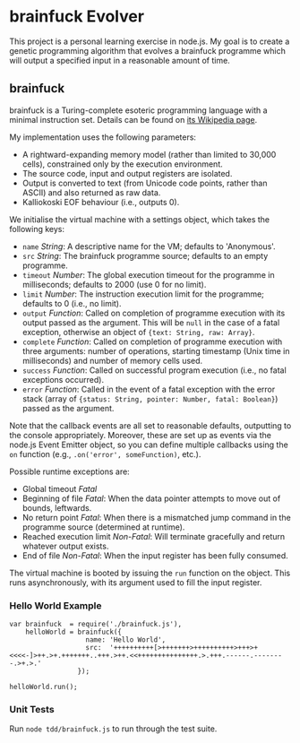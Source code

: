 # brainfuck Evolver

This project is a personal learning exercise in node.js. My goal is to
create a genetic programming algorithm that evolves a brainfuck
programme which will output a specified input in a reasonable amount of
time.

## brainfuck

brainfuck is a Turing-complete esoteric programming language with a
minimal instruction set. Details can be found on [its Wikipedia
page](http://en.wikipedia.org/wiki/Brainfuck).

My implementation uses the following parameters:

* A rightward-expanding memory model (rather than limited to 30,000
  cells), constrained only by the execution environment.
* The source code, input and output registers are isolated.
* Output is converted to text (from Unicode code points, rather than
  ASCII) and also returned as raw data.
* Kalliokoski EOF behaviour (i.e., outputs 0).

We initialise the virtual machine with a settings object, which takes
the following keys:

* `name` *String*: A descriptive name for the VM; defaults to
  'Anonymous'.
* `src` *String*: The brainfuck programme source; defaults to an empty
  programme.
* `timeout` *Number*: The global execution timeout for the programme in
  milliseconds; defaults to 2000 (use 0 for no limit).
* `limit` *Number*: The instruction execution limit for the programme;
  defaults to 0 (i.e., no limit).
* `output` *Function*: Called on completion of programme execution with
  its output passed as the argument. This will be `null` in the case of
  a fatal exception, otherwise an object of `{text: String, raw:
  Array}`.
* `complete` *Function*: Called on completion of programme execution
  with three arguments: number of operations, starting timestamp (Unix
  time in milliseconds) and number of memory cells used.
* `success` *Function*: Called on successful program execution (i.e., no
  fatal exceptions occurred).
* `error` *Function*: Called in the event of a fatal exception with the
  error stack (array of `{status: String, pointer: Number, fatal:
  Boolean}`) passed as the argument.

Note that the callback events are all set to reasonable defaults,
outputting to the console appropriately. Moreover, these are set up as
events via the node.js Event Emitter object, so you can define multiple
callbacks using the `on` function (e.g., `.on('error', someFunction)`,
etc.).

Possible runtime exceptions are:

* Global timeout *Fatal*
* Beginning of file *Fatal*: When the data pointer attempts to move out
  of bounds, leftwards.
* No return point *Fatal*: When there is a mismatched jump command in
  the programme source (determined at runtime).
* Reached execution limit *Non-Fatal*: Will terminate gracefully and
  return whatever output exists.
* End of file *Non-Fatal*: When the input register has been fully
  consumed.

The virtual machine is booted by issuing the `run` function on the
object. This runs asynchronously, with its argument used to fill the
input register.

### Hello World Example
   
    var brainfuck  = require('./brainfuck.js'),
        helloWorld = brainfuck({
                       name: 'Hello World',
                       src:  '++++++++++[>+++++++>++++++++++>+++>+<<<<-]>++.>+.+++++++..+++.>++.<<+++++++++++++++.>.+++.------.--------.>+.>.'
                     });

    helloWorld.run();

### Unit Tests

Run `node tdd/brainfuck.js` to run through the test suite.
